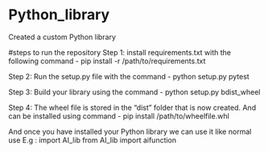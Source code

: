# Python_library
Created a custom Python library

#steps to run the repository 
Step 1: install requirements.txt with the following command -
pip install -r /path/to/requirements.txt

Step 2: Run the setup.py file with the command -
python setup.py pytest

Step 3: Build your library using the command -
python setup.py bdist_wheel

Step 4: The wheel file is stored in the “dist” folder that is now created. And can be installed using command -
pip install /path/to/wheelfile.whl

And once you have installed your Python library we can use it like normal use 
E.g : 
import AI_lib
from AI_lib import aifunction

